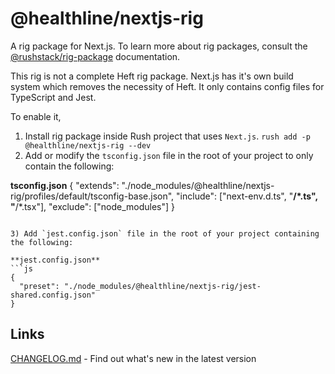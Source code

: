 
# @healthline/nextjs-rig

A rig package for Next.js. To learn more about rig packages, consult the [@rushstack/rig-package](https://www.npmjs.com/package/@rushstack/rig-package) documentation.

This rig is not a complete Heft rig package. Next.js has it's own build system which removes the necessity of Heft. It only contains config files for TypeScript and Jest. 

To enable it, 
1) Install rig package inside Rush project that uses `Next.js`. `rush add -p @healthline/nextjs-rig --dev` 
2) Add or modify the `tsconfig.json` file in the root of your project to only contain the following:

**tsconfig.json**
{
  "extends": "./node_modules/@healthline/nextjs-rig/profiles/default/tsconfig-base.json",
  "include": ["next-env.d.ts", "**/*.ts", "**/*.tsx"],
  "exclude": ["node_modules"]
}
```

3) Add `jest.config.json` file in the root of your project containing the following:

**jest.config.json**
```js
{
  "preset": "./node_modules/@healthline/nextjs-rig/jest-shared.config.json"
}
```

## Links

[CHANGELOG.md](https://github.com/healthline/monorepo-poc/CHANGELOG.md) - Find out what's new in the latest version

